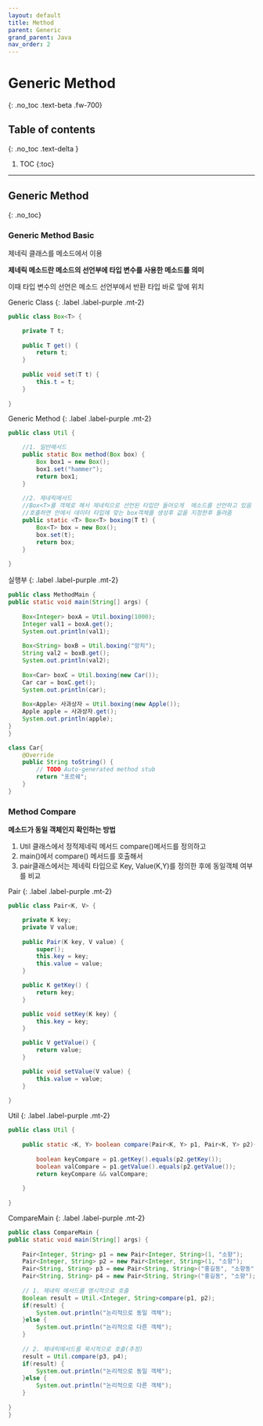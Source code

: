 ```yaml
---
layout: default
title: Method
parent: Generic
grand_parent: Java
nav_order: 2
---
```


# Generic Method
{: .no_toc .text-beta .fw-700}

## Table of contents
{: .no_toc .text-delta }

1. TOC
{:toc}

---

## Generic Method
{: .no_toc}

### Generic Method Basic

제네릭 클래스를 메소드에서 이용

**제네릭 메소드란 메소드의 선언부에 타입 변수를 사용한 메소드를 의미**

이때 타입 변수의 선언은 메소드 선언부에서 반환 타입 바로 앞에 위치

Generic Class
{: .label .label-purple .mt-2}
```java
public class Box<T> {

	private T t;
	
	public T get() {
		return t;
	}
	
	public void set(T t) {
		this.t = t;
	}
	
}
```

Generic Method
{: .label .label-purple .mt-2}
```java
public class Util {

	//1. 일반메서드
	public static Box method(Box box) {
		Box box1 = new Box();
		box1.set("hammer");
		return box1;
	}
	
	//2. 제네릭메서드
    //Box<T>를 객체로 해서 제네릭으로 선언된 타입만 들어오게  메소드를 선언하고 있음
    //호출하면 안에서 데이터 타입에 맞는 box객체를 생성후 값을 지정한후 돌려줌
	public static <T> Box<T> boxing(T t) {
		Box<T> box = new Box();
		box.set(t);
		return box;
	}
	
}
```

실행부
{: .label .label-purple .mt-2}
```java
public class MethodMain {
public static void main(String[] args) {
	
	Box<Integer> boxA = Util.boxing(1000);
	Integer val1 = boxA.get();
	System.out.println(val1);
	
	Box<String> boxB = Util.boxing("망치");
	String val2 = boxB.get();
	System.out.println(val2);
	
	Box<Car> boxC = Util.boxing(new Car());
	Car car = boxC.get();
	System.out.println(car);
	
	Box<Apple> 사과상자 = Util.boxing(new Apple());
	Apple apple = 사과상자.get();
	System.out.println(apple);
}
}

class Car{
	@Override
	public String toString() {
		// TODO Auto-generated method stub
		return "포르쉐";
	}
}
```

### Method Compare

**메소드가 동일 객체인지 확인하는 방법**

1. Util 클래스에서 정적제네릭 메서드 compare()메서드를 정의하고
2. main()에서 compare() 메서드를 호출해서 
3. pair클래스에서는 제네릭 타입으로 Key, Value(K,Y)를 정의한 후에 동일객체 여부를 비교

Pair 
{: .label .label-purple .mt-2}
```java
public class Pair<K, V> {

	private K key;
	private V value;
	
	public Pair(K key, V value) {
		super();
		this.key = key;
		this.value = value;
	}

	public K getKey() {
		return key;
	}

	public void setKey(K key) {
		this.key = key;
	}

	public V getValue() {
		return value;
	}

	public void setValue(V value) {
		this.value = value;
	}
	
}
```

Util 
{: .label .label-purple .mt-2}
```java
public class Util {
	
	public static <K, Y> boolean compare(Pair<K, Y> p1, Pair<K, Y> p2){
		
		boolean keyCompare = p1.getKey().equals(p2.getKey());
		boolean valCompare = p1.getValue().equals(p2.getValue());
		return keyCompare && valCompare;
		
	}
	
}
```

CompareMain 
{: .label .label-purple .mt-2}
```java
public class CompareMain {
public static void main(String[] args) {
    
	Pair<Integer, String> p1 = new Pair<Integer, String>(1, "소향");
	Pair<Integer, String> p2 = new Pair<Integer, String>(1, "소향");
	Pair<String, String> p3 = new Pair<String, String>("홍길동", "소향동");
	Pair<String, String> p4 = new Pair<String, String>("홍길동", "소향");
                                        
	// 1. 제네릭 메서드를 명시적으로 호출
	Boolean result = Util.<Integer, String>compare(p1, p2);
	if(result) {
		System.out.println("논리적으로 동일 객체");
	}else {
		System.out.println("논리적으로 다른 객체");
	}
	
	// 2. 제네릭메서드를 묵시적으로 호출(추정)
	result = Util.compare(p3, p4);
	if(result) {
		System.out.println("논리적으로 동일 객체");
	}else {
		System.out.println("논리적으로 다른 객체");
	}
	
}
}
```